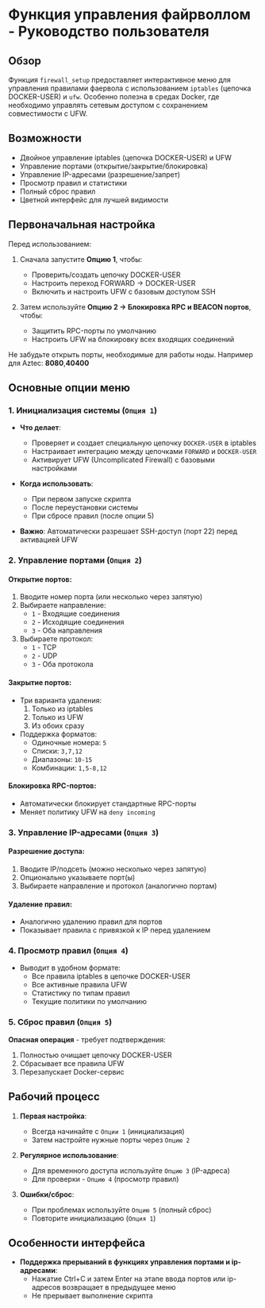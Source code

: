 # Функция управления файрволлом - Руководство пользователя

## Обзор

Функция `firewall_setup` предоставляет интерактивное меню для управления правилами фаервола с использованием `iptables` (цепочка DOCKER-USER) и `ufw`. Особенно полезна в средах Docker, где необходимо управлять сетевым доступом с сохранением совместимости с UFW.

## Возможности

- Двойное управление iptables (цепочка DOCKER-USER) и UFW
- Управление портами (открытие/закрытие/блокировка)
- Управление IP-адресами (разрешение/запрет)
- Просмотр правил и статистики
- Полный сброс правил
- Цветной интерфейс для лучшей видимости

## Первоначальная настройка

Перед использованием:

1. Сначала запустите **Опцию 1**, чтобы:
    - Проверить/создать цепочку DOCKER-USER
    - Настроить переход FORWARD -> DOCKER-USER
    - Включить и настроить UFW с базовым доступом SSH

2. Затем используйте **Опцию 2 → Блокировка RPC и BEACON портов**, чтобы:
    - Защитить RPC-порты по умолчанию
    - Настроить UFW на блокировку всех входящих соединений

Не забудьте открыть порты, необходимые для работы ноды. Например для Aztec: **8080**,**40400**

## Основные опции меню

### 1. Инициализация системы (`Опция 1`)
- **Что делает**:
    - Проверяет и создает специальную цепочку `DOCKER-USER` в iptables
    - Настраивает интеграцию между цепочками `FORWARD` и `DOCKER-USER`
    - Активирует UFW (Uncomplicated Firewall) с базовыми настройками

- **Когда использовать**:
    - При первом запуске скрипта
    - После переустановки системы
    - При сбросе правил (после опции 5)

- **Важно**: Автоматически разрешает SSH-доступ (порт 22) перед активацией UFW

### 2. Управление портами (`Опция 2`)
#### Открытие портов:
1. Вводите номер порта (или несколько через запятую)
2. Выбираете направление:
    - `1` - Входящие соединения
    - `2` - Исходящие соединения
    - `3` - Оба направления
3. Выбираете протокол:
    - `1` - TCP
    - `2` - UDP
    - `3` - Оба протокола

#### Закрытие портов:
- Три варианта удаления:
    1. Только из iptables
    2. Только из UFW
    3. Из обоих сразу
- Поддержка форматов:
    - Одиночные номера: `5`
    - Списки: `3,7,12`
    - Диапазоны: `10-15`
    - Комбинации: `1,5-8,12`

#### Блокировка RPC-портов:
- Автоматически блокирует стандартные RPC-порты
- Меняет политику UFW на `deny incoming`

### 3. Управление IP-адресами (`Опция 3`)
#### Разрешение доступа:
1. Вводите IP/подсеть (можно несколько через запятую)
2. Опционально указываете порт(ы)
3. Выбираете направление и протокол (аналогично портам)

#### Удаление правил:
- Аналогично удалению правил для портов
- Показывает правила с привязкой к IP перед удалением

### 4. Просмотр правил (`Опция 4`)
- Выводит в удобном формате:
    - Все правила iptables в цепочке DOCKER-USER
    - Все активные правила UFW
    - Статистику по типам правил
    - Текущие политики по умолчанию

### 5. Сброс правил (`Опция 5`)
**Опасная операция** - требует подтверждения:
1. Полностью очищает цепочку DOCKER-USER
2. Сбрасывает все правила UFW
3. Перезапускает Docker-сервис

## Рабочий процесс

1. **Первая настройка**:
    - Всегда начинайте с `Опции 1` (инициализация)
    - Затем настройте нужные порты через `Опцию 2`

2. **Регулярное использование**:
    - Для временного доступа используйте `Опцию 3` (IP-адреса)
    - Для проверки - `Опцию 4` (просмотр правил)

3. **Ошибки/сброс**:
    - При проблемах используйте `Опцию 5` (полный сброс)
    - Повторите инициализацию (`Опция 1`)

## Особенности интерфейса

- **Поддержка прерываний в функциях управления портами и ip-адресами**:
    - Нажатие Ctrl+C и затем Enter на этапе ввода портов или ip-адресов возвращает в предыдущее меню
    - Не прерывает выполнение скрипта


